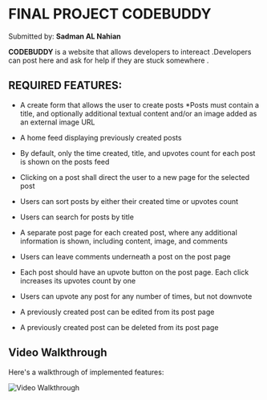 # FINAL PROJECT **CODEBUDDY**

Submitted by: **Sadman AL Nahian**

**CODEBUDDY** is a website that allows developers to intereact .Developers can post here and ask for help if they are stuck somewhere .

## REQUIRED FEATURES:
* A create form that allows the user to create posts
*Posts must contain a title, and optionally additional textual content and/or an image added as an external image URL
* A home feed displaying previously created posts
* By default, only the time created, title, and upvotes count for each post is shown on the posts feed

* Clicking on a post shall direct the user to a new page for the selected post
* Users can sort posts by either their created time or upvotes count
* Users can search for posts by title
* A separate post page for each created post, where any additional information is shown, including content, image, and comments
* Users can leave comments underneath a post on the post page
* Each post should have an upvote button on the post page. Each click increases its upvotes count by one
* Users can upvote any post for any number of times, but not downvote
* A previously created post can be edited from its post page
* A previously created post can be deleted from its post page





## Video Walkthrough

Here's a walkthrough of implemented features:

<img src="src/preview.gif" title='Video Walkthrough' width='' alt='Video Walkthrough' />

<!-- Replace this with whatever GIF tool you used! -->
  
<!-- Recommended tools:
[Kap](https://getkap.co/) for macOS
[ScreenToGif](https://www.screentogif.com/) for Windows
[peek](https://github.com/phw/peek) for Linux. -->

